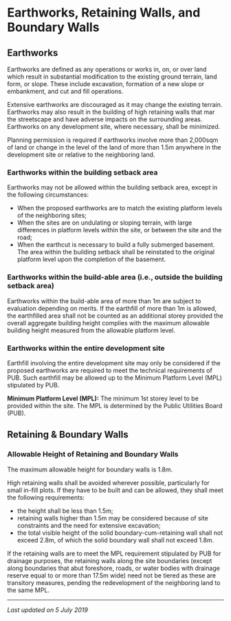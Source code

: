 # Earthworks, Retaining Walls, and Boundary Walls

## Earthworks

Earthworks are defined as any operations or works in, on, or over land which result in substantial modification to the existing ground terrain, land form, or slope. These include excavation, formation of a new slope or embankment, and cut and fill operations.

Extensive earthworks are discouraged as it may change the existing terrain. Earthworks may also result in the building of high retaining walls that mar the streetscape and have adverse impacts on the surrounding areas. Earthworks on any development site, where necessary, shall be minimized.

Planning permission is required if earthworks involve more than 2,000sqm of land or change in the level of the land of more than 1.5m anywhere in the development site or relative to the neighboring land.

### Earthworks within the building setback area

Earthworks may not be allowed within the building setback area, except in the following circumstances:

- When the proposed earthworks are to match the existing platform levels of the neighboring sites;
- When the sites are on undulating or sloping terrain, with large differences in platform levels within the site, or between the site and the road;
- When the earthcut is necessary to build a fully submerged basement. The area within the building setback shall be reinstated to the original platform level upon the completion of the basement.

### Earthworks within the build-able area (i.e., outside the building setback area)

Earthworks within the build-able area of more than 1m are subject to evaluation depending on merits. If the earthfill of more than 1m is allowed, the earthfilled area shall not be counted as an additional storey provided the overall aggregate building height complies with the maximum allowable building height measured from the allowable platform level.

### Earthworks within the entire development site

Earthfill involving the entire development site may only be considered if the proposed earthworks are required to meet the technical requirements of PUB. Such earthfill may be allowed up to the Minimum Platform Level (MPL) stipulated by PUB.

**Minimum Platform Level (MPL):** The minimum 1st storey level to be provided within the site. The MPL is determined by the Public Utilities Board (PUB).

## Retaining & Boundary Walls

### Allowable Height of Retaining and Boundary Walls

The maximum allowable height for boundary walls is 1.8m.

High retaining walls shall be avoided wherever possible, particularly for small in-fill plots. If they have to be built and can be allowed, they shall meet the following requirements:

- the height shall be less than 1.5m;
- retaining walls higher than 1.5m may be considered because of site constraints and the need for extensive excavation;
- the total visible height of the solid boundary-cum-retaining wall shall not exceed 2.8m, of which the solid boundary wall shall not exceed 1.8m.

If the retaining walls are to meet the MPL requirement stipulated by PUB for drainage purposes, the retaining walls along the site boundaries (except along boundaries that abut foreshore, roads, or water bodies with drainage reserve equal to or more than 17.5m wide) need not be tiered as these are transitory measures, pending the redevelopment of the neighboring land to the same MPL.

---

*Last updated on 5 July 2019*
